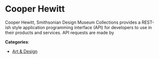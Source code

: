 # Cooper Hewitt


Cooper Hewitt, Smithsonian Design Museum Collections provides a REST-ish style application programming interface (API) for developers to use in their products and services. API requests are made by



**Categories**:

- [Art & Design](https://github.com/apis-list/apis-list#art-and-design)



